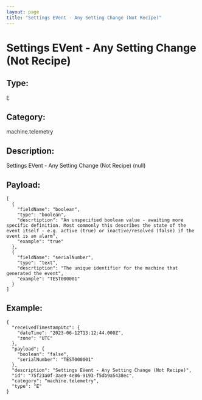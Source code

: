 ```yaml
---
layout: page
title: "Settings EVent - Any Setting Change (Not Recipe)"
---
```


# Settings EVent - Any Setting Change (Not Recipe)

## Type:

E

## Category:

machine.telemetry

## Description: 

Settings EVent - Any Setting Change (Not Recipe) (null)

## Payload:

```
[
  {
    "fieldName": "boolean",
    "type": "boolean",
    "descrtiption": "An unspecified boolean value - awaiting more specific definition. Most commonly this describes the state of the event itself - e.g. active (true) or inactive/resolved (false) if the event is an alarm",
    "example": "true"
  },
  {
    "fieldName": "serialNumber",
    "type": "text",
    "descrtiption": "The unique identifier for the machine that generated the event",
    "example": "TEST000001"
  }
]
```

## Example:

```
{
  "receivedTimestampUtc": {
    "dateTime": "2023-06-12T13:12:44.000Z",
    "zone": "UTC"
  },
  "payload": {
    "boolean": "false",
    "serialNumber": "TEST000001"
  },
  "description": "Settings EVent - Any Setting Change (Not Recipe)",
  "id": "75f23a0f-3ae9-4e86-9193-f5db9a5438ec",
  "category": "machine.telemetry",
  "type": "E"
}
```
